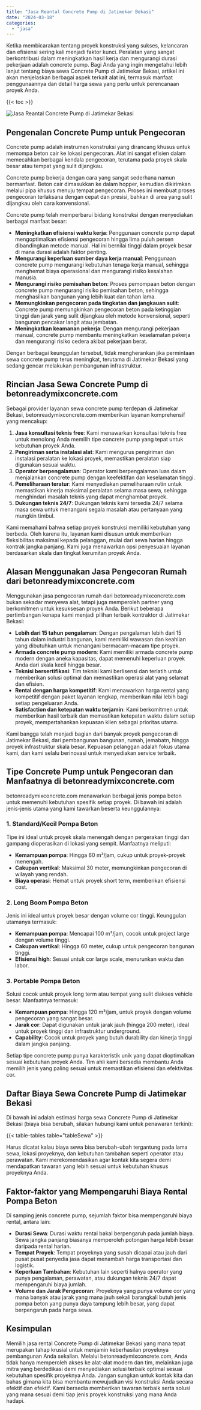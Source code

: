 ```yaml
---
title: "Jasa Reantal Concrete Pump di Jatimekar Bekasi"
date: "2024-03-18"
categories: 
  - "jasa"
---
```


Ketika membicarakan tentang proyek konstruksi yang sukses, kelancaran dan efisiensi sering kali menjadi faktor kunci. Peralatan yang sangat berkontribusi dalam meningkatkan hasil kerja dan mengurangi durasi pekerjaan adalah concrete pump. Bagi Anda yang ingin mengetahui lebih lanjut tentang biaya sewa Concrete Pump di Jatimekar Bekasi, artikel ini akan menjelaskan berbagai aspek terkait alat ini, termasuk manfaat penggunaannya dan detail harga sewa yang perlu untuk perencanaan proyek Anda.

{{< toc >}}

![Jasa Reantal Concrete Pump di Jatimekar Bekasi](https://betoncor8.github.io/pump/concrete-pump%20(26).png)

## Pengenalan Concrete Pump untuk Pengecoran

Concrete pump adalah instrumen konstruksi yang dirancang khusus untuk memompa beton cair ke lokasi pengecoran. Alat ini sangat efisien dalam memecahkan berbagai kendala pengecoran, terutama pada proyek skala besar atau tempat yang sulit dijangkau.

Concrete pump bekerja dengan cara yang sangat sederhana namun bermanfaat. Beton cair dimasukkan ke dalam hopper, kemudian dikirimkan melalui pipa khusus menuju tempat pengecoran. Proses ini membuat proses pengecoran terlaksana dengan cepat dan presisi, bahkan di area yang sulit dijangkau oleh cara konvensional.

Concrete pump telah memperbarui bidang konstruksi dengan menyediakan berbagai manfaat besar:

- **Meningkatkan efisiensi waktu kerja**: Penggunaan concrete pump dapat mengoptimalkan efisiensi pengecoran hingga lima puluh persen dibandingkan metode manual. Hal ini bernilai tinggi dalam proyek besar di mana durasi adalah faktor penting.
- **Mengurangi keperluan sumber daya kerja manual**: Penggunaan concrete pump mengurangi kebutuhan tenaga kerja manual, sehingga menghemat biaya operasional dan mengurangi risiko kesalahan manusia.
- **Mengurangi risiko pemisahan beton**: Proses pemompaan beton dengan concrete pump mengurangi risiko pemisahan beton, sehingga menghasilkan bangunan yang lebih kuat dan tahan lama.
- **Memungkinkan pengecoran pada tingkatan dan jangkauan sulit**: Concrete pump memungkinkan pengecoran beton pada ketinggian tinggi dan jarak yang sulit dijangkau oleh metode konvensional, seperti bangunan pencakar langit atau jembatan.
- **Meningkatkan keamanan pekerja**: Dengan mengurangi pekerjaan manual, concrete pump membantu meningkatkan keselamatan pekerja dan mengurangi risiko cedera akibat pekerjaan berat.

Dengan berbagai keunggulan tersebut, tidak mengherankan jika permintaan sewa concrete pump terus meningkat, terutama di Jatimekar Bekasi yang sedang gencar melakukan pembangunan infrastruktur.

## Rincian Jasa Sewa Concrete Pump di betonreadymixconcrete.com

Sebagai provider layanan sewa concrete pump terdepan di Jatimekar Bekasi, betonreadymixconcrete.com memberikan layanan komprehensif yang mencakup:

1. **Jasa konsultasi teknis free**: Kami menawarkan konsultasi teknis free untuk menolong Anda memilih tipe concrete pump yang tepat untuk kebutuhan proyek Anda.
2. **Pengiriman serta instalasi alat**: Kami mengurus pengiriman dan instalasi peralatan ke lokasi proyek, memastikan peralatan siap digunakan sesuai waktu.
3. **Operator berpengalaman**: Operator kami berpengalaman luas dalam menjalankan concrete pump dengan keefektifan dan keselamatan tinggi.
4. **Pemeliharaan teratur**: Kami menyediakan pemeliharaan rutin untuk memastikan kinerja maksimal peralatan selama masa sewa, sehingga menghindari masalah teknis yang dapat menghambat proyek.
5. **Dukungan teknis 24/7**: Dukungan teknis kami tersedia 24/7 selama masa sewa untuk menangani segala masalah atau pertanyaan yang mungkin timbul.

Kami memahami bahwa setiap proyek konstruksi memiliki kebutuhan yang berbeda. Oleh karena itu, layanan kami disusun untuk memberikan fleksibilitas maksimal kepada pelanggan, mulai dari sewa harian hingga kontrak jangka panjang. Kami juga menawarkan opsi penyesuaian layanan berdasarkan skala dan tingkat kerumitan proyek Anda.

## Alasan Menggunakan Jasa Pengecoran Rumah dari betonreadymixconcrete.com

Menggunakan jasa pengecoran rumah dari betonreadymixconcrete.com bukan sekadar menyewa alat, tetapi juga memperoleh partner yang berkomitmen untuk kesuksesan proyek Anda. Berikut beberapa pertimbangan kenapa kami menjadi pilihan terbaik kontraktor di Jatimekar Bekasi:

- **Lebih dari 15 tahun pengalaman**: Dengan pengalaman lebih dari 15 tahun dalam industri bangunan, kami memiliki wawasan dan keahlian yang dibutuhkan untuk menangani bermacam-macam tipe proyek.
- **Armada concrete pump modern**: Kami memiliki armada concrete pump modern dengan aneka kapasitas, dapat memenuhi keperluan proyek Anda dari skala kecil hingga besar.
- **Teknisi bersertifikasi**: Tim teknisi kami berlisensi dan terlatih untuk memberikan solusi optimal dan memastikan operasi alat yang selamat dan efisien.
- **Rental dengan harga kompetitif**: Kami menawarkan harga rental yang kompetitif dengan paket layanan lengkap, memberikan nilai lebih bagi setiap pengeluaran Anda.
- **Satisfaction dan ketepatan waktu terjamin**: Kami berkomitmen untuk memberikan hasil terbaik dan memastikan ketepatan waktu dalam setiap proyek, mempertahankan kepuasan klien sebagai prioritas utama.

Kami bangga telah menjadi bagian dari banyak proyek pengecoran di Jatimekar Bekasi, dari pembangunan bangunan, rumah, jemabatn, hingga proyek infrastruktur skala besar. Kepuasan pelanggan adalah fokus utama kami, dan kami selalu berinovasi untuk menyediakan service terbaik.

## Tipe Concrete Pump untuk Pengecoran dan Manfaatnya di betonreadymixconcrete.com

betonreadymixconcrete.com menawarkan berbagai jenis pompa beton untuk memenuhi kebutuhan spesifik setiap proyek. Di bawah ini adalah jenis-jenis utama yang kami tawarkan beserta keunggulannya:

### 1\. Standard/Kecil Pompa Beton

Tipe ini ideal untuk proyek skala menengah dengan pergerakan tinggi dan gampang dioperasikan di lokasi yang sempit. Manfaatnya meliputi:

- **Kemampuan pompa**: Hingga 60 m³/jam, cukup untuk proyek-proyek menengah.
- **Cakupan vertikal**: Maksimal 30 meter, memungkinkan pengecoran di wilayah yang rendah.
- **Biaya operasi**: Hemat untuk proyek short term, memberikan efisiensi cost.

### 2\. Long Boom Pompa Beton

Jenis ini ideal untuk proyek besar dengan volume cor tinggi. Keunggulan utamanya termasuk:

- **Kemampuan pompa**: Mencapai 100 m³/jam, cocok untuk project large dengan volume tinggi.
- **Cakupan vertikal**: Hingga 60 meter, cukup untuk pengecoran bangunan tinggi.
- **Efisiensi high**: Sesuai untuk cor large scale, menurunkan waktu dan labor.

### 3\. Portable Pompa Beton

Solusi cocok untuk proyek long term atau tempat yang sulit diakses vehicle besar. Manfaatnya termasuk:

- **Kemampuan pompa**: Hingga 120 m³/jam, untuk proyek dengan volume pengecoran yang sangat besar.
- **Jarak cor**: Dapat digunakan untuk jarak jauh (hingga 200 meter), ideal untuk proyek tinggi dan infrastruktur underground.
- **Capability**: Cocok untuk proyek yang butuh durability dan kinerja tinggi dalam jangka panjang.

Setiap tipe concrete pump punya karakteristik unik yang dapat dioptimalkan sesuai kebutuhan proyek Anda. Tim ahli kami bersedia membantu Anda memilih jenis yang paling sesuai untuk memastikan efisiensi dan efektivitas cor.

## Daftar Biaya Sewa Concrete Pump di Jatimekar Bekasi

Di bawah ini adalah estimasi harga sewa Concrete Pump di Jatimekar Bekasi (biaya bisa berubah, silakan hubungi kami untuk penawaran terkini):

{{< table-tables table="tableSewa" >}}

Harus dicatat kalau biaya sewa bisa berubah-ubah tergantung pada lama sewa, lokasi proyeknya, dan kebutuhan tambahan seperti operator atau perawatan. Kami merekomendasikan agar kontak kita segera demi mendapatkan tawaran yang lebih sesuai untuk kebutuhan khusus proyeknya Anda.

## Faktor-faktor yang Mempengaruhi Biaya Rental Pompa Beton

Di samping jenis concrete pump, sejumlah faktor bisa mempengaruhi biaya rental, antara lain:

- **Durasi Sewa**: Durasi waktu rental bakal berpengaruh pada jumlah biaya. Sewa jangka panjang biasanya memperoleh potongan harga lebih besar daripada rental harian.
- **Tempat Proyek**: Tempat proyeknya yang susah dicapai atau jauh dari pusat pusat penyedia jasa dapat menambah harga transportasi dan logistik.
- **Keperluan Tambahan**: Kebutuhan lain seperti halnya operator yang punya pengalaman, perawatan, atau dukungan teknis 24/7 dapat mempengaruhi biaya jumlah.
- **Volume dan Jarak Pengecoran**: Proyeknya yang punya volume cor yang mana banyak atau jarak yang mana jauh sekali barangkali butuh jenis pompa beton yang punya daya tampung lebih besar, yang dapat berpengaruh pada harga sewa.

## Kesimpulan

Memilih jasa rental Concrete Pump di Jatimekar Bekasi yang mana tepat merupakan tahap krusial untuk menjamin keberhasilan proyeknya pembangunan Anda sekalian. Melalui betonreadymixconcrete.com, Anda tidak hanya memperoleh akses ke alat-alat modern dan tim, melainkan juga mitra yang berdedikasi demi menyediakan solusi terbaik optimal sesuai kebutuhan spesifik proyeknya Anda. Jangan sungkan untuk kontak kita dan bahas gimana kita bisa membantu mewujudkan visi konstruksi Anda secara efektif dan efektif. Kami bersedia memberikan tawaran terbaik serta solusi yang mana sesuai demi tiap jenis proyek konstruksi yang mana Anda hadapi.
